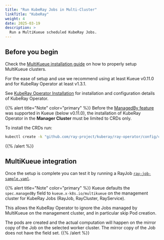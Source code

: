 ```yaml
---
title: "Run KubeRay Jobs in Multi-Cluster"
linkTitle: "KubeRay"
weight: 4
date: 2025-03-19
description: >
  Run a MultiKueue scheduled KubeRay Jobs.
---
```


## Before you begin

Check the [MultiKueue installation guide](/docs/tasks/manage/setup_multikueue) on how to properly setup MultiKueue clusters.

For the ease of setup and use we recommend using at least Kueue v0.11.0 and for KubeRay Operator at least v1.3.1.

See [KubeRay Operator Installation](https://docs.ray.io/en/latest/cluster/kubernetes/getting-started/raycluster-quick-start.html#step-2-deploy-a-kuberay-operator) for installation and configuration details of KubeRay Operator.

{{% alert title="Note" color="primary" %}}
Before the [ManagedBy feature](https://github.com/ray-project/kuberay/issues/2544) was supported in Kueue (below v0.11.0), the installation of KubeRay Operator in the <b>Manager Cluster</b> must be limited to CRDs only.

To install the CRDs run:
```bash
kubectl create -k "github.com/ray-project/kuberay/ray-operator/config/crd?ref=v1.3.0"
```
{{% /alert %}}

## MultiKueue integration

Once the setup is complete you can test it by running a RayJob [`ray-job-sample.yaml`](/docs/tasks/run/kuberay/rayjobs/#example-rayjob).

{{% alert title="Note" color="primary" %}}
Kueue defaults the `spec.managedBy` field to `kueue.x-k8s.io/multikueue` on the management cluster for KubeRay Jobs (RayJob, RayCluster, RayService). 

This allows the KubeRay Operator to ignore the Jobs managed by MultiKueue on the management cluster, and in particular skip Pod creation. 

The pods are created and the actual computation will happen on the mirror copy of the Job on the selected worker cluster. 
The mirror copy of the Job does not have the field set.
{{% /alert %}}
